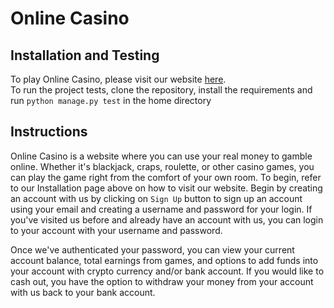 # Online Casino

## Installation and Testing
To play Online Casino, please visit our website [here](http://www.cmsc435group7.pythonanywhere.com).  
To run the project tests, clone the repository, install the requirements and run `python manage.py test` in the home directory
## Instructions
Online Casino is a website where you can use your real money to gamble online. Whether it's blackjack, craps, roulette, or other casino games, you can play the game right from the comfort of your own room. To begin, refer to our Installation page above on how to visit our website. Begin by creating an account with us by clicking on `Sign Up` button to sign up an account using your email and creating a username and password for your login. If you've visited us before and already have an account with us, you can login to your account with your username and password. 

Once we've authenticated your password, you can view your current account balance, total earnings from games, and options to add funds into your account with crypto currency and/or bank account. If you would like to cash out, you have the option to withdraw your money from your account with us back to your bank account.
